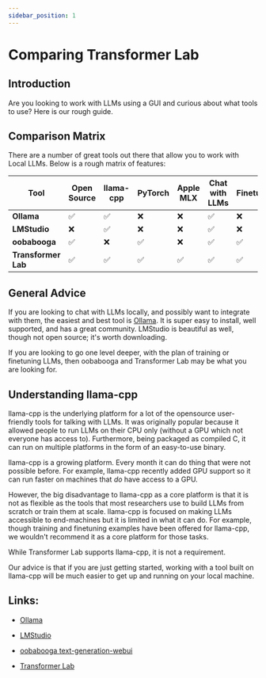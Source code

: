 ```yaml
---
sidebar_position: 1
---
```


# Comparing Transformer Lab

## Introduction

Are you looking to work with LLMs using a GUI and curious about what tools to use? Here is our rough guide.

## Comparison Matrix

There are a number of great tools out there that allow you to work with Local LLMs. Below is a rough matrix of features:

| Tool                | Open Source | llama-cpp | PyTorch | Apple MLX | Chat with LLMs | Finetune | Evaluate | Large Community | Focus       |
| ------------------- | ----------- | --------- | ------- | --------- | -------------- | -------- | -------- | --------------- | ----------- |
| **Ollama**          | ✅          | ✅        | ❌      | ❌        | ✅             | ❌       | ❌       | ✅              | Developers  |
| **LMStudio**        | ❌          | ✅        | ❌      | ❌        | ✅             | ❌       | ❌       | ✅              | Developers  |
| **oobabooga**       | ✅          | ❌        | ✅      | ❌        | ✅             | ✅       | ❌       | ✅              | Hackers     |
| **Transformer Lab** | ✅          | ✅        | ✅      | ✅        | ✅             | ✅       | ✅       | ❌              | Researchers |

## General Advice

If you are looking to chat with LLMs locally, and possibly want to integrate with them, the easiest and best tool is [Ollama](https://ollama.com/). It is super easy to install, well supported, and has a great community. LMStudio is beautiful as well, though not open source; it's worth downloading.

If you are looking to go one level deeper, with the plan of training or finetuning LLMs, then oobabooga and Transformer Lab may be what you are looking for.

## Understanding llama-cpp

llama-cpp is the underlying platform for a lot of the opensource user-friendly tools for talking with LLMs. It was originally popular because it allowed people to run LLMs on their CPU only (without a GPU which not everyone has access to). Furthermore, being packaged as compiled C, it can run on multiple platforms in the form of an easy-to-use binary.

llama-cpp is a growing platform. Every month it can do thing that were not possible before. For example, llama-cpp recently added GPU support so it can run faster on machines that _do_ have access to a GPU.

However, the big disadvantage to llama-cpp as a core platform is that it is not as flexible as the tools that most researchers use to build LLMs from scratch or train them at scale. llama-cpp is focused on making LLMs accessible to end-machines but it is limited in what it can do. For example, though training and finetuning examples have been offered for llama-cpp, we wouldn't recommend it as a core platform for those tasks.

While Transformer Lab supports llama-cpp, it is not a requirement.

Our advice is that if you are just getting started, working with a tool built on llama-cpp will be much easier to get up and running on your local machine.

## Links:

- [Ollama](https://olama.ai)

* [LMStudio](http://lmstudio.ai)

* [oobabooga text-generation-webui](https://github.com/oobabooga/text-generation-webui)

* [Transformer Lab](https://transformerlab.ai)
